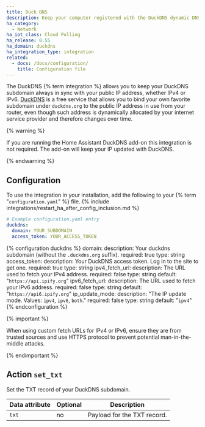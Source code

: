 ```yaml
---
title: Duck DNS
description: Keep your computer registered with the DuckDNS dynamic DNS.
ha_category:
  - Network
ha_iot_class: Cloud Polling
ha_release: 0.55
ha_domain: duckdns
ha_integration_type: integration
related:
  - docs: /docs/configuration/
    title: Configuration file
---
```


The DuckDNS {% term integration %} allows you to keep your DuckDNS subdomain always in sync with your public IP address, whether IPv4 or IPv6. [DuckDNS](https://www.duckdns.org) is a free service that allows you to bind your own favorite subdomain under `duckdns.org` to the public IP address in use from your router, even though such address is dynamically allocated by your internet service provider and therefore changes over time.

{% warning %}

If you are running the Home Assistant DuckDNS add-on this integration is not required. The add-on will keep your IP updated with DuckDNS.

{% endwarning %}

## Configuration

To use the integration in your installation, add the following to your {% term "`configuration.yaml`" %} file.
{% include integrations/restart_ha_after_config_inclusion.md %}

```yaml
# Example configuration.yaml entry
duckdns:
  domain: YOUR_SUBDOMAIN
  access_token: YOUR_ACCESS_TOKEN
```

{% configuration duckdns %}
  domain:
    description: Your duckdns subdomain (without the `.duckdns.org` suffix).
    required: true
    type: string
  access_token:
    description: Your DuckDNS access token. Log in to the site to get one.
    required: true
    type: string
  ipv4_fetch_url:
    description: The URL used to fetch your IPv4 address.
    required: false
    type: string
    default: "`https://api.ipify.org`"
  ipv6_fetch_url:
    description: The URL used to fetch your IPv6 address.
    required: false
    type: string
    default: "`https://api6.ipify.org`"
  ip_update_mode:
    description: "The IP update mode. Values: `ipv4`, `ipv6`, `both`."
    required: false
    type: string
    default: "`ipv4`"
{% endconfiguration %}

{% important %}

When using custom fetch URLs for IPv4 or IPv6, ensure they are from trusted sources and use HTTPS protocol to prevent potential man-in-the-middle attacks.

{% endimportant %}

## Action `set_txt`

Set the TXT record of your DuckDNS subdomain.

| Data attribute | Optional | Description                 |
| ---------------------- | -------- | --------------------------- |
| `txt`                  | no       | Payload for the TXT record. |
